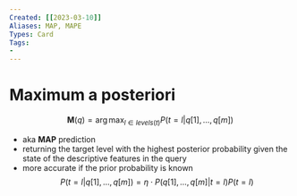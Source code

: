 ```yaml
---
Created: [[2023-03-10]]
Aliases: MAP, MAPE
Types: Card
Tags: 
- 
---
```

# Maximum a posteriori
$$\mathbf{M}(q)=\arg\max_{l\in levels(t)}P(t=l|q[1],\dots,q[m])$$
- aka **MAP** prediction
- returning the target level with the highest posterior probability given the state of the descriptive features in the query
- more accurate if the prior probability is known
$$P(t=l|q[1],\dots,q[m])=\eta\cdot P(q[1],\dots,q[m]|t=l)P(t=l)$$
